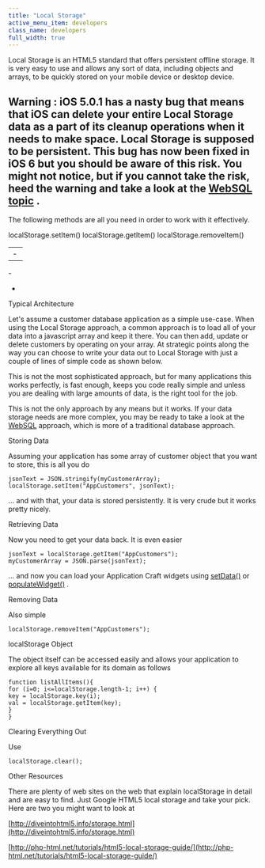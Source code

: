 ```yaml
---
title: "Local Storage"
active_menu_item: developers
class_name: developers
full_width: true
---
```



Local Storage is an HTML5 standard that offers persistent offline storage. It is very easy to use and allows any sort of data, including objects and arrays, to be quickly stored on your mobile device or desktop device.

## Warning : iOS 5.0.1 has a nasty bug that means that iOS can delete your entire Local Storage data as a part of its cleanup operations when it needs to make space. Local Storage is supposed to be persistent. This bug has now been fixed in iOS 6 but you should be aware of this risk. You might not notice, but if you cannot take the risk, heed the warning and take a look at the [WebSQL topic](websql__sqlite.htm) .

The following methods are all you need in order to work with it effectively.

<table>
<tr>
<td width="13">
 - 

</td>
      localStorage.setItem()
      localStorage.getItem()
      localStorage.removeItem()
     

</tr>
</table>
 - 

 - 

Typical Architecture

Let's assume a customer database application as a simple use-case. When using the Local Storage approach, a common approach is to load all of your data into a javascript array and keep it there. You can then add, update or delete customers by operating on your array. At strategic points along the way you can choose to write your data out to Local Storage with just a couple of lines of simple code as shown below.

This is not the most sophisticated approach, but for many applications this works perfectly, is fast enough, keeps you code really simple and unless you are dealing with large amounts of data, is the right tool for the job.

This is not the only approach by any means but it works. If your data storage needs are more complex, you may be ready to take a look at the [WebSQL](websql__sqlite.htm) approach, which is more of a traditional database approach.

Storing Data

Assuming your application has some array of customer object that you want to store, this is all you do

    jsonText = JSON.stringify(myCustomerArray);
    localStorage.setItem("AppCustomers", jsonText);
   

... and with that, your data is stored persistently. It is very crude but it works pretty nicely.

Retrieving Data

Now you need to get your data back. It is even easier

    jsonText = localStorage.getItem("AppCustomers");
    myCustomerArray = JSON.parse(jsonText);
   

... and now you can load your Application Craft widgets using [setData()](../../scripting-apis/client-api/widget-data-state-manipulation/setdata.htm) or [populateWidget()](../../scripting-apis/client-api/widget-data-state-manipulation/populatewidget()/index.htm) .

Removing Data

Also simple

    localStorage.removeItem("AppCustomers");
   

localStorage Object

The object itself can be accessed easily and allows your application to explore all keys available for its domain as follows

    function listAllItems(){
    for (i=0; i<=localStorage.length-1; i++) {
    key = localStorage.key(i);
    val = localStorage.getItem(key);
    }
    }
   

Clearing Everything Out

Use

    localStorage.clear();
   

Other Resources

There are plenty of web sites on the web that explain localStorage in detail and are easy to find. Just Google HTML5 local storage and take your pick. Here are two you might want to look at

[http://diveintohtml5.info/storage.html](http://diveintohtml5.info/storage.html)

[http://php-html.net/tutorials/html5-local-storage-guide/](http://php-html.net/tutorials/html5-local-storage-guide/)

